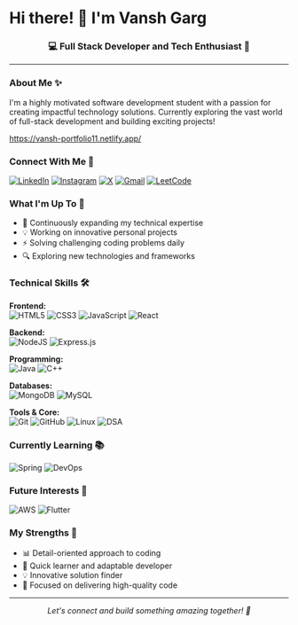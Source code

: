 # Hi there! 👋 I'm Vansh Garg

<div align="center">
  <h3>💻 Full Stack Developer and Tech Enthusiast 🚀</h3>
</div>

---

### About Me ✨

I'm a highly motivated software development student with a passion for creating impactful technology solutions. Currently exploring the vast world of full-stack development and building exciting projects!

https://vansh-portfolio11.netlify.app/

### Connect With Me 🤝

[![LinkedIn](https://img.shields.io/badge/linkedin-%230077B5.svg?style=for-the-badge&logo=linkedin&logoColor=white)](https://www.linkedin.com/in/vansh-garg11)
[![Instagram](https://img.shields.io/badge/Instagram-%23E4405F.svg?style=for-the-badge&logo=Instagram&logoColor=white)](https://www.instagram.com/vansh_garg11)
[![X](https://img.shields.io/badge/X-%23000000.svg?style=for-the-badge&logo=X&logoColor=white)](https://x.com/vansh_garg11)
[![Gmail](https://img.shields.io/badge/Gmail-D14836?style=for-the-badge&logo=gmail&logoColor=white)](mailto:vanshgarg2k5@gmail.com)
[![LeetCode](https://img.shields.io/badge/LeetCode-000000?style=for-the-badge&logo=LeetCode&logoColor=#d16c06)](https://leetcode.com/vanshgarg110505)

### What I'm Up To 🎯

- 🌱 Continuously expanding my technical expertise
- 💡 Working on innovative personal projects
- ⚡ Solving challenging coding problems daily
- 🔍 Exploring new technologies and frameworks

### Technical Skills 🛠️

**Frontend:**  
![HTML5](https://img.shields.io/badge/html5-%23E34F26.svg?style=for-the-badge&logo=html5&logoColor=white)
![CSS3](https://img.shields.io/badge/css3-%231572B6.svg?style=for-the-badge&logo=css3&logoColor=white)
![JavaScript](https://img.shields.io/badge/javascript-%23323330.svg?style=for-the-badge&logo=javascript&logoColor=%23F7DF1E)
![React](https://img.shields.io/badge/react-%2320232a.svg?style=for-the-badge&logo=react&logoColor=%2361DAFB)

**Backend:**  
![NodeJS](https://img.shields.io/badge/node.js-6DA55F?style=for-the-badge&logo=node.js&logoColor=white)
![Express.js](https://img.shields.io/badge/express.js-%23404d59.svg?style=for-the-badge&logo=express&logoColor=%2361DAFB)

**Programming:**  
![Java](https://img.shields.io/badge/java-%23ED8B00.svg?style=for-the-badge&logo=java&logoColor=white)
![C++](https://img.shields.io/badge/c++-%2300599C.svg?style=for-the-badge&logo=c%2B%2B&logoColor=white)

**Databases:**  
![MongoDB](https://img.shields.io/badge/MongoDB-%234ea94b.svg?style=for-the-badge&logo=mongodb&logoColor=white)
![MySQL](https://img.shields.io/badge/mysql-%2300f.svg?style=for-the-badge&logo=mysql&logoColor=white)

**Tools & Core:**  
![Git](https://img.shields.io/badge/git-%23F05033.svg?style=for-the-badge&logo=git&logoColor=white)
![GitHub](https://img.shields.io/badge/github-%23121011.svg?style=for-the-badge&logo=github&logoColor=white)
![Linux](https://img.shields.io/badge/Linux-%23FCC624.svg?style=for-the-badge&logo=linux&logoColor=black)
![DSA](https://img.shields.io/badge/DSA-%234EA94B.svg?style=for-the-badge&logo=codeforces&logoColor=white)

### Currently Learning 📚

![Spring](https://img.shields.io/badge/spring-%236DB33F.svg?style=for-the-badge&logo=spring&logoColor=white)
![DevOps](https://img.shields.io/badge/DevOps-%23326CE5.svg?style=for-the-badge&logo=azure-devops&logoColor=white)

### Future Interests 🔮

![AWS](https://img.shields.io/badge/AWS-%23FF9900.svg?style=for-the-badge&logo=amazon-aws&logoColor=white)
![Flutter](https://img.shields.io/badge/Flutter-%2302569B.svg?style=for-the-badge&logo=flutter&logoColor=white)

### My Strengths 🌟

- 📊 Detail-oriented approach to coding
- 🚀 Quick learner and adaptable developer
- 💡 Innovative solution finder
- 🎯 Focused on delivering high-quality code

---

<div align="center">
  <i>Let's connect and build something amazing together! 🤝</i>
</div>
